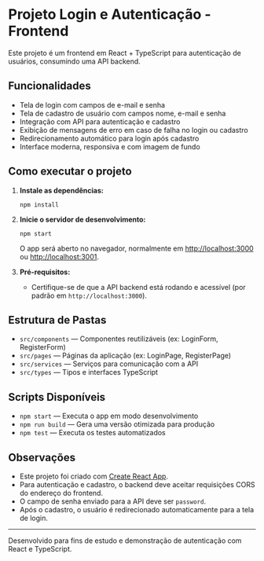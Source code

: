 # Projeto Login e Autenticação - Frontend

Este projeto é um frontend em React + TypeScript para autenticação de usuários, consumindo uma API backend.

## Funcionalidades

- Tela de login com campos de e-mail e senha
- Tela de cadastro de usuário com campos nome, e-mail e senha
- Integração com API para autenticação e cadastro
- Exibição de mensagens de erro em caso de falha no login ou cadastro
- Redirecionamento automático para login após cadastro
- Interface moderna, responsiva e com imagem de fundo

## Como executar o projeto

1. **Instale as dependências:**
   ```
   npm install
   ```

2. **Inicie o servidor de desenvolvimento:**
   ```
   npm start
   ```
   O app será aberto no navegador, normalmente em [http://localhost:3000](http://localhost:3000) ou [http://localhost:3001](http://localhost:3001).

3. **Pré-requisitos:**
   - Certifique-se de que a API backend está rodando e acessível (por padrão em `http://localhost:3000`).

## Estrutura de Pastas

- `src/components` — Componentes reutilizáveis (ex: LoginForm, RegisterForm)
- `src/pages` — Páginas da aplicação (ex: LoginPage, RegisterPage)
- `src/services` — Serviços para comunicação com a API
- `src/types` — Tipos e interfaces TypeScript

## Scripts Disponíveis

- `npm start` — Executa o app em modo desenvolvimento
- `npm run build` — Gera uma versão otimizada para produção
- `npm test` — Executa os testes automatizados

## Observações

- Este projeto foi criado com [Create React App](https://github.com/facebook/create-react-app).
- Para autenticação e cadastro, o backend deve aceitar requisições CORS do endereço do frontend.
- O campo de senha enviado para a API deve ser `password`.
- Após o cadastro, o usuário é redirecionado automaticamente para a tela de login.

---

Desenvolvido para fins de estudo e demonstração de autenticação com React e TypeScript.
